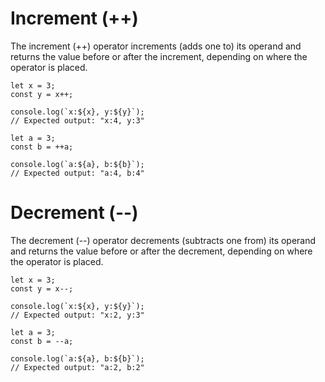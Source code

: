 # Increment (++)
The increment (++) operator increments (adds one to) its operand and returns the value before or after the increment, depending on where the operator is placed.

```
let x = 3;
const y = x++;

console.log(`x:${x}, y:${y}`);
// Expected output: "x:4, y:3"

let a = 3;
const b = ++a;

console.log(`a:${a}, b:${b}`);
// Expected output: "a:4, b:4"
```
# Decrement (--)
The decrement (--) operator decrements (subtracts one from) its operand and returns the value before or after the decrement, depending on where the operator is placed.

```
let x = 3;
const y = x--;

console.log(`x:${x}, y:${y}`);
// Expected output: "x:2, y:3"

let a = 3;
const b = --a;

console.log(`a:${a}, b:${b}`);
// Expected output: "a:2, b:2"
```